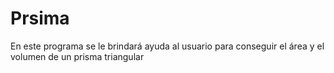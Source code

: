 # Prsima
En este programa se le brindará ayuda al usuario para conseguir el área y el volumen de un prisma triangular
